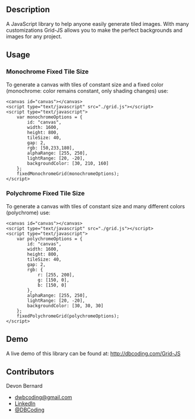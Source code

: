## Description
A JavaScript library to help anyone easily generate tiled images. With many customizations Grid-JS allows you to make the perfect backgrounds and images for any project.

## Usage
### Monochrome Fixed Tile Size
To generate a canvas with tiles of constant size and a fixed color (monochrome: color remains constant, only shading changes) use:
```
<canvas id="canvas"></canvas>
<script type="text/javascript" src="./grid.js"></script>
<script type="text/javascript">
	var monochromeOptions = {
		id: "canvas",
		width: 1600,
		height: 800,
		tileSize: 40,
		gap: 2,
		rgb: [50,233,180],
		alphaRange: [255, 250],
		lightRange: [20, -20],
		backgroundColor: [30, 210, 160]
	};
	fixedMonochromeGrid(monochromeOptions);
</script>
```
### Polychrome Fixed Tile Size
To generate a canvas with tiles of constant size and many different colors (polychrome) use:
```
<canvas id="canvas"></canvas>
<script type="text/javascript" src="./grid.js"></script>
<script type="text/javascript">
	var polychromeOptions = {
		id: "canvas",
		width: 1600,
		height: 800,
		tileSize: 40,
		gap: 2,
		rgb: {
			r: [255, 200],
			g: [150, 0],
			b: [150, 0]
		},
		alphaRange: [255, 250],
		lightRange: [20, -20],
		backgroundColor: [30, 30, 30]
	};	
	fixedPolychromeGrid(polychromeOptions);	
</script>
```

## Demo
A live demo of this library can be found at: http://dbcoding.com/Grid-JS

## Contributors
Devon Bernard
* dwbcoding@gmail.com
* [LinkedIn](https://www.linkedin.com/in/devonbernard)
* [@DBCoding](https://www.twitter.com/DBCoding)